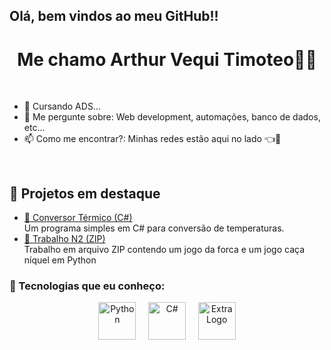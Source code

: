 ## Olá, bem vindos ao meu GitHub!!

<h1 align="center"> Me chamo Arthur Vequi Timoteo👨‍💻</h1> <br>

- 🌱 Cursando ADS...
- 💬 Me pergunte sobre: Web development, automações, banco de dados, etc...
- 📫 Como me encontrar?: Minhas redes estão aqui no lado 👈🙂
</div><br>

## 🚀 Projetos em destaque

- [🔗 Conversor Térmico (C#)](https://github.com/ArthurVequi/FACULDADE/blob/1443d86d0fe718494a7a9c48c0596e7ddd746380/CONVERSOR_TERMICO.cs)  
  Um programa simples em C# para conversão de temperaturas.
- [🔗 Trabalho N2 (ZIP)](https://github.com/ArthurVequi/FACULDADE/blob/1443d86d0fe718494a7a9c48c0596e7ddd746380/TRABALHON2.zip)  
  Trabalho em arquivo ZIP contendo um jogo da forca e um jogo caça níquel em Python

### 🚀 Tecnologias que eu conheço:
<div align="center">
  <img src="https://cdn.jsdelivr.net/gh/devicons/devicon/icons/python/python-original.svg" alt="Python" width="60" height="60"/>
  &nbsp;&nbsp;&nbsp;
  <img src="https://cdn.jsdelivr.net/gh/devicons/devicon/icons/csharp/csharp-original.svg" alt="C#" width="60" height="60"/>
  &nbsp;&nbsp;&nbsp;
  <img src="https://encrypted-tbn0.gstatic.com/images?q=tbn:ANd9GcR8KQW_PcmefMM8IO05osReJCfY9mD5hvBqtw&s" alt="Extra Logo" width="60" height="60"/>
</div>
